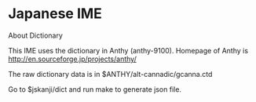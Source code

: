 # Japanese IME

About Dictionary

This IME uses the dictionary in Anthy (anthy-9100).
Homepage of Anthy is http://en.sourceforge.jp/projects/anthy/

The raw dictionary data is in $ANTHY/alt-cannadic/gcanna.ctd

Go to $jskanji/dict and run make to generate json file.